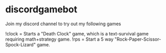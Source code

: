 # discordgamebot

Join my discord channel to try out my following games

!clock = Starts a "Death Clock" game, which is a text-survival game requiring math+strategy game.
!rps = Start a 5 way "Rock-Paper-Scissor-Spock-Lizard" game.
